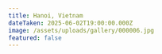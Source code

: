 ```yaml
---
title: Hanoi, Vietnam
dateTaken: 2025-06-02T19:00:00.000Z
image: /assets/uploads/gallery/000006.jpg
featured: false
---
```

